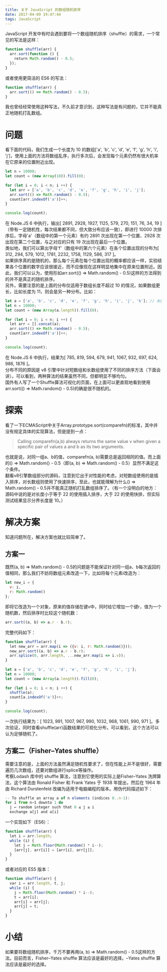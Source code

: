 ```yaml
---
title: 关于 JavaScript 的数组随机排序
date: 2017-04-09 19:47:44
tags: JavaScript
---
```

JavaScript 开发中有时会遇到要将一个数组随机排序（shuffle）的需求，一个常见的写法是这样：

``` js
function shuffle(arr) {
  arr.sort(function () {
    return Math.random() - 0.5;
  });
}
```

或者使用更简洁的 ES6 的写法：

``` js
function shuffle(arr) {
  arr.sort(() => Math.random() - 0.5);
}
```

我也曾经经常使用这种写法，不久前才意识到，这种写法是有问题的，它并不能真正地随机打乱数组。<!--more-->
# 问题
看下面的代码，我们生成一个长度为 10 的数组['a', 'b', 'c', 'd', 'e', 'f', 'g', 'h', 'i', 'j']，使用上面的方法将数组乱序，执行多次后，会发现每个元素仍然有很大机率在它原来的位置附近出现。

``` js
let n = 10000;
let count = (new Array(10)).fill(0);
 
for (let i = 0; i < n; i ++) {
  let arr = ['a', 'b', 'c', 'd', 'e', 'f', 'g', 'h', 'i', 'j'];
  arr.sort(() => Math.random() - 0.5);
  count[arr.indexOf('a')]++;
}
 
console.log(count);
```

在 Node.JS 6 中执行，输出[ 2891, 2928, 1927, 1125, 579, 270, 151, 76, 34, 19 ]（带有一定随机性，每次结果都不同，但大致分布应该一致），即进行 10000 次排序后，字母'a'（数组中的第一个元素）有约 2891 次出现在第一个位置、2928 次出现在第二个位置，与之对应的只有 19 次出现在最后一个位置。  
类似地，我们可以算出字母'f'（数组中的第六个元素）在各个位置出现的分布为[ 312, 294, 579, 1012, 1781, 2232, 1758, 1129, 586, 317 ]。  
如果排序真的是随机的，那么每个元素在每个位置出现的概率都应该一样，实验结果各个位置的数字应该很接近，而不应像现在这样明显地集中在原来位置附近。因此，我们可以认为，使用形如arr.sort(() => Math.random() - 0.5)这样的方法得到的并不是真正的随机排序。  
另外，需要注意的是上面的分布仅适用于数组长度不超过 10 的情况，如果数组更长，比如长度为 11，则会是另一种分布。比如：

``` js
let a = ['a', 'b', 'c', 'd', 'e', 'f', 'g', 'h', 'i', 'j', 'k']; // 长度为11
let n = 10000;
let count = (new Array(a.length)).fill(0);
 
for (let i = 0; i < n; i ++) {
  let arr = [].concat(a);
  arr.sort(() => Math.random() - 0.5);
  count[arr.indexOf('a')]++;
}
 
console.log(count);
```

在 Node.JS 6 中执行，结果为[ 785, 819, 594, 679, 941, 1067, 932, 697, 624, 986, 1876 ]。  
分布不同的原因是 v8 引擎中针对短数组和长数组使用了不同的排序方法（下面会讲）。可以看到，两种算法的结果虽然不同，但都明显不够均匀。  
国外有人写了一个Shuffle算法可视化的页面，在上面可以更直观地看到使用arr.sort(() => Math.random() - 0.5)的确是很不随机的。  
# 探索
看了一下ECMAScript中关于Array.prototype.sort(comparefn)的标准，其中并没有规定具体的实现算法，但是提到一点：  

> Calling comparefn(a,b) always returns the same value v when given a specific pair of values a and b as its two arguments.

也就是说，对同一组a、b的值，comparefn(a, b)需要总是返回相同的值。而上面的() => Math.random() - 0.5（即(a, b) => Math.random() - 0.5）显然不满足这个条件。  
翻看v8引擎数组部分的源码，注意到它出于对性能的考虑，对短数组使用的是插入排序，对长数组则使用了快速排序，至此，也就能理解为什么() => Math.random() - 0.5并不能真正随机打乱数组排序了。（有一个没明白的地方：源码中说的是对长度小于等于 22 的使用插入排序，大于 22 的使用快排，但实际测试结果显示分界长度是 10。）  
# 解决方案
知道问题所在，解决方案也就比较简单了。  

## 方案一  
既然(a, b) => Math.random() - 0.5的问题是不能保证针对同一组a、b每次返回的值相同，那么我们不妨将数组元素改造一下，比如将每个元素i改造为：

``` js
let new_i = {
  v: i,
  r: Math.random()
};
```

即将它改造为一个对象，原来的值存储在键v中，同时给它增加一个键r，值为一个随机数，然后排序时比较这个随机数：

``` js
arr.sort((a, b) => a.r - b.r);
```

完整代码如下：

``` js
function shuffle(arr) {
  let new_arr = arr.map(i => ({v: i, r: Math.random()}));
  new_arr.sort((a, b) => a.r - b.r);
  arr.splice(0, arr.length, ...new_arr.map(i => i.v));
}
 
let a = ['a', 'b', 'c', 'd', 'e', 'f', 'g', 'h', 'i', 'j'];
let n = 10000;
let count = (new Array(a.length)).fill(0);
 
for (let i = 0; i < n; i ++) {
  shuffle(a);
  count[a.indexOf('a')]++;
}
 
console.log(count);
```

一次执行结果为：[ 1023, 991, 1007, 967, 990, 1032, 968, 1061, 990, 971 ]。多次验证，同时查看shuffle(arr)函数结果的可视化分布，可以看到，这个方法可以认为足够随机了。
## 方案二（Fisher–Yates shuffle）  
需要注意的是，上面的方法虽然满足随机性要求了，但在性能上并不是很好，需要遍历几次数组，还要对数组进行splice等操作。  
考察Lodash 库中的 shuffle 算法，注意到它使用的实际上是Fisher–Yates 洗牌算法，这个算法由 Ronald Fisher 和 Frank Yates 于 1938 年提出，然后在 1964 年由 Richard Durstenfeld 改编为适用于电脑编程的版本。用伪代码描述如下：

``` js
-- To shuffle an array a of n elements (indices 0..n-1):
for i from n−1 downto 1 do
  j ← random integer such that 0 ≤ j ≤ i
  exchange a[j] and a[i]
```

一个实现如下（ES6）：

``` js
function shuffle(arr) {
  let i = arr.length;
  while (i) {
    let j = Math.floor(Math.random() * i--);
    [arr[j], arr[i]] = [arr[i], arr[j]];
  }
}
```

或者对应的 ES5 版本：

``` js
function shuffle(arr) {
  var i = arr.length, t, j;
  while (i) {
    j = Math.floor(Math.random() * i--);
    t = arr[i];
    arr[i] = arr[j];
    arr[j] = t;
  }
}
```

# 小结
如果要将数组随机排序，千万不要再用(a, b) => Math.random() - 0.5这样的方法。目前而言，Fisher–Yates shuffle 算法应该是最好的选择。–Yates shuffle 算法应该是最好的选择。